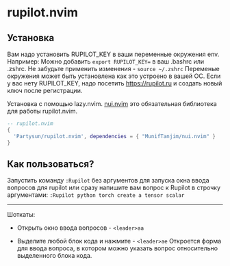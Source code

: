 # rupilot.nvim

## Установка

Вам надо установить RUPILOT_KEY в ваши переменные окружения env. 
Например:
Можно добавить `export RUPILOT_KEY=` в ваш .bashrc или .zshrc. Не забудьте применить изменения - `source ~/.zshrc`
Переменые окружения может быть установлена как это устроено в вашей ОС.
Если у вас нету RUPILOT_KEY, надо посетить https://rupilot.ru и создать новый ключ после регистрации.


Установка с помощью lazy.nvim. [nui.nvim](https://github.com/MunifTanjim/nui.nvim) это обязательная библиотека для работы rupilot.nvim.

```lua
-- rupilot.nvim
{
  'Partysun/rupilot.nvim', dependencies = { "MunifTanjim/nui.nvim" }
}
```

## Как пользоваться?

Запустить команду `:Rupilot` без аргументов для запуска окна ввода вопросов для rupilot
или сразу напишите вам вопрос к Rupilot в строчку аргументами: `:Rupilot python torch create a tensor scalar`

---
Шоткаты:

 - Открыть окно ввода вопросов - `<leader>aa`

 - Выделите любой блок кода и нажмите - `<leader>ae`
Откроется форма для ввода вопроса, в котором можно указать вопрос относительно выделенного блока кода.
